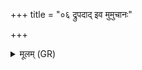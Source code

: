+++
title = "०६ द्रुपदाद् इव मुमुचानः"

+++
<details><summary>मूलम् (GR)</summary>

द्रुपदाद् इव मुमुचानः  
स्विन्नः स्नात्वा मलाद् इव ।  
पूतं पवित्रेणाज्यं  
विश्वान् मुञ्चन्तु मैनसः ॥
</details>